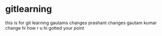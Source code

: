 # gitlearning
this is for git learning
gautams changes
prashant changes
gautam kumar change
hi how r u
hi gotted your point